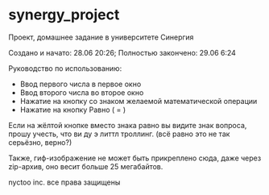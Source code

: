 # synergy_project
Проект, домашнее задание в университете Синергия

Создано и начато: 28.06 20:26; Полностью закончено: 29.06 6:24

Руководство по использованию:
* Ввод первого числа в первое окно
* Ввод второго числа во второе окно
* Нажатие на кнопку со знаком желаемой математической операции
* Нажатие на кнопку Равно ( = )

Если на жёлтой кнопке вместо знака равно вы видите знак вопроса, прошу учесть, что ви ду э литтл троллинг. (всё равно это не так серьёзно, верно?)

Также, гиф-изображение не может быть прикреплено сюда, даже через zip-архив, оно весит больше 25 мегабайтов.

nyctoo inc.
все права защищены
